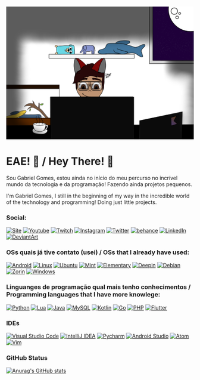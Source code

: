 ![Ilustração](git_cover.png)

# EAE! 👋 / Hey There! 👋

Sou Gabriel Gomes, estou ainda no início do meu percurso no incrível mundo da tecnologia e da programação! Fazendo ainda projetos pequenos.

I'm Gabriel Gomes, I still in the beginning of my way in the incredible world of the technology and programming! Doing just little projects.

### Social:

[![Site](https://img.shields.io/badge/Wordpress-21759B?style=for-the-badge&logo=wordpress&logoColor=white)](https://sitelokost.wordpress.com) [![Youtube](https://img.shields.io/badge/YouTube-FF0000?style=for-the-badge&logo=youtube&logoColor=white)](https://www.youtube.com/channel/UCybe7112IzL20CJZoEn0kDA) [![Twitch](https://img.shields.io/badge/Twitch-9146FF?style=for-the-badge&logo=twitch&logoColor=white)](https://twitch.tv/Lokost_Games) [![Instagram](https://img.shields.io/badge/Instagram-E4405F?style=for-the-badge&logo=instagram&logoColor=white)](https://instagram.com/gabriel_lokost) [![Twitter](https://img.shields.io/badge/Twitter-1DA1F2?style=for-the-badge&logo=twitter&logoColor=white)](https://twitter.com/LokostGames) [![behance](https://img.shields.io/badge/-Behance-blue?style=for-the-badge&logo=behance&logoColor=white)](https://behance.net/Lokost) [![LinkedIn](https://img.shields.io/badge/LinkedIn-0077B5?style=for-the-badge&logo=linkedin&logoColor=white)](https://www.linkedin.com/in/gabriel-gomes-085454187/) [![DeviantArt](https://img.shields.io/badge/DeviantArt-05CC47?style=for-the-badge&logo=deviantart&logoColor=white)](https://lokostgames.deviantart.com)

### OSs quais já tive contato (usei) / OSs that I already have used:
[![Android](https://img.shields.io/badge/Android-3DDC84?style=for-the-badge&logo=android&logoColor=white)](https://android.com) [![Linux](https://img.shields.io/badge/Linux-FCC624?style=for-the-badge&logo=linux&logoColor=black)](https://www.linuxfoundation.org/) [![Ubuntu](https://img.shields.io/badge/Ubuntu-E95420?style=for-the-badge&logo=ubuntu&logoColor=white)](https://ubuntu.com) [![Mint](https://img.shields.io/badge/Linux_Mint-87CF3E?style=for-the-badge&logo=linux-mint&logoColor=white)](https://linuxmint.com) [![Elementary](https://img.shields.io/badge/Elementary%20OS-64BAFF?style=for-the-badge&logo=elementary&logoColor=white)](https://elementary.io) [![Deepin](https://img.shields.io/badge/Deepin-007CFF?style=for-the-badge&logo=deepin&logoColor=white)](https://deepin.org) [![Debian](https://img.shields.io/badge/Debian-A81D33?style=for-the-badge&logo=debian&logoColor=white)](https://debian.org) [![Zorin](https://img.shields.io/badge/Zorin%20OS-0CC1F3?style=for-the-badge&logo=zorin&logoColor=white)](https://zorin.com) [![Windows](https://img.shields.io/badge/Windows-0078D6?style=for-the-badge&logo=windows&logoColor=white)](https://microsoft.com/windows)

### Linguanges de programação qual mais tenho conhecimentos / Programming languages that I have more knowlege:
[![Python](https://img.shields.io/badge/Python-3776AB?style=for-the-badge&logo=python&logoColor=white)](https://python.org) [![Lua](https://img.shields.io/badge/Lua-2C2D72?style=for-the-badge&logo=lua&logoColor=white)](https://lua.org) [![Java](https://img.shields.io/badge/Java-ED8B00?style=for-the-badge&logo=java&logoColor=white)](https://oracle.com/java) [![MySQL](https://img.shields.io/badge/MySQL-00000F?style=for-the-badge&logo=mysql&logoColor=white)](https://mysql.com) [![Kotlin](https://img.shields.io/badge/Kotlin-0095D5?&style=for-the-badge&logo=kotlin&logoColor=white)](https://kotlinlang.org) [![Go](https://img.shields.io/badge/Go-00ADD8?style=for-the-badge&logo=go&logoColor=white)](https://go.dev/) [![PHP](https://img.shields.io/badge/PHP-777BB4?style=for-the-badge&logo=php&logoColor=white)](https://www.php.net/) [![Flutter](https://img.shields.io/badge/Flutter-02569B?style=for-the-badge&logo=flutter&logoColor=white)](https://flutter.dev)

### IDEs
[![Visual Studio Code](https://img.shields.io/badge/Visual_Studio_Code-0078D4?style=for-the-badge&logo=visual%20studio%20code&logoColor=white)](https://code.visualstudio.com) [![IntelliJ IDEA](https://img.shields.io/badge/IntelliJ_IDEA-000000.svg?style=for-the-badge&logo=intellij-idea&logoColor=white)](https://jetbrains.com/idea) [![Pycharm](https://img.shields.io/badge/PyCharm-000000.svg?&style=for-the-badge&logo=PyCharm&logoColor=white)](https://jetbrains.com/pycharm) [![Android Studio](https://img.shields.io/badge/Android_Studio-3DDC84?style=for-the-badge&logo=android-studio&logoColor=white)](https://developer.android.com/studio) [![Atom](https://img.shields.io/badge/Atom-66595C?style=for-the-badge&logo=Atom&logoColor=white)](https://atom.io) [![Vim](https://img.shields.io/badge/VIM-%2311AB00.svg?&style=for-the-badge&logo=vim&logoColor=white)](https://vim.org)


### GitHub Status
[![Anurag's GitHub stats](https://github-readme-stats.vercel.app/api?username=Lokost&show_icons=true&theme=merko)](https://github.com/anuraghazra/github-readme-stats)
